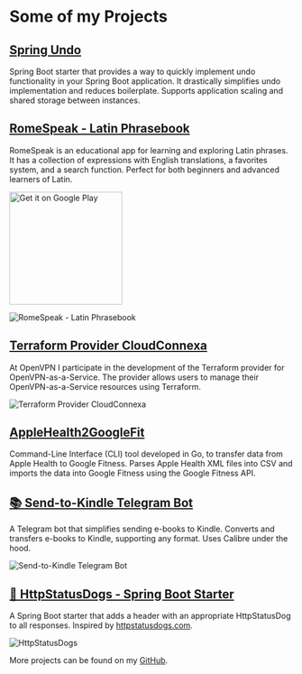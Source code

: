 
# Some of my Projects

## [Spring Undo](https://github.com/michaelfmnk/spring-undo)

Spring Boot starter that provides a way to quickly implement undo functionality in your Spring Boot application. It drastically simplifies undo implementation and reduces boilerplate. Supports application scaling and shared storage between instances.

## [RomeSpeak - Latin Phrasebook](https://github.com/michaelfmnk/RomeSpeak)

RomeSpeak is an educational app for learning and exploring Latin phrases. It has a collection of expressions with English translations, a favorites system, and a search function. Perfect for both beginners and advanced learners of Latin.
<div style="display:flex;">
<a href="https://play.google.com/store/apps/details?id=dev.fomenko.latinhelper">
    <img alt="Get it on Google Play" width="200"
        src="https://play.google.com/intl/en_us/badges/static/images/badges/en_badge_web_generic.png" />
</a>
</div>

![RomeSpeak - Latin Phrasebook](/images/romespeak.png)

## [Terraform Provider CloudConnexa](https://github.com/OpenVPN/terraform-provider-cloudconnexa)

At OpenVPN I participate in the development of the Terraform provider for OpenVPN-as-a-Service. The provider allows users to manage their OpenVPN-as-a-Service resources using Terraform.

![Terraform Provider CloudConnexa](/images/connexa.png)

## [AppleHealth2GoogleFit](https://github.com/michaelfmnk/AppleHealth2GoogleFit)

Command-Line Interface (CLI) tool developed in Go, to transfer data from Apple Health to Google Fitness. Parses Apple Health XML files into CSV and imports the data into Google Fitness using the Google Fitness API.

## [📚 Send-to-Kindle Telegram Bot](https://github.com/michaelfmnk/send-to-kindle-telegram-bot)

A Telegram bot that simplifies sending e-books to Kindle. Converts and transfers e-books to Kindle, supporting any format. Uses Calibre under the hood.

![Send-to-Kindle Telegram Bot](/images/sendtokindle.webp)

## [🐶 HttpStatusDogs - Spring Boot Starter](https://github.com/michaelfmnk/httpstatusdogs)

A Spring Boot starter that adds a header with an appropriate HttpStatusDog to all responses. Inspired by [httpstatusdogs.com](http://httpstatusdogs.com).

![HttpStatusDogs](/images/httpstatusdogs.webp)

More projects can be found on my
[GitHub](https://github.com).
